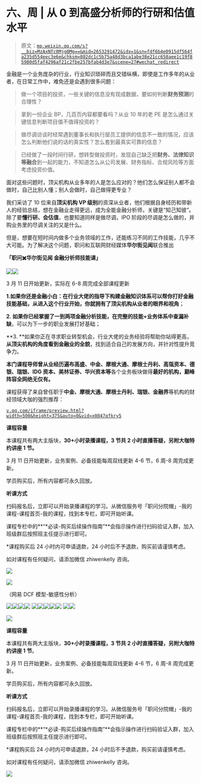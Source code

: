 # 六、周 | 从 0 到高盛分析师的行研和估值水平

> 原文：[`mp.weixin.qq.com/s?__biz=MzAxNTc0Mjg0Mg==&mid=2653291472&idx=1&sn=fdf6b4e0915df564fa235d554eec3e6e&chksm=802dc1c5b75a48d3bca1abe38e21cc658aee1c19f85980d5faf4296af21c2fbe257bfab4d3e7&scene=27#wechat_redirect`](http://mp.weixin.qq.com/s?__biz=MzAxNTc0Mjg0Mg==&mid=2653291472&idx=1&sn=fdf6b4e0915df564fa235d554eec3e6e&chksm=802dc1c5b75a48d3bca1abe38e21cc658aee1c19f85980d5faf4296af21c2fbe257bfab4d3e7&scene=27#wechat_redirect)

金融是一个业务庞杂的行业，行业知识琐碎而且交错纵横，即使是工作多年的从业者，在日常工作中，难免还是会遇到很多问题：

> 做一个项目的投资，一些关键的信息没有现成数据，要如何判断**财务预测**的合理性？

> 拿到一份企业 BP，几百页内容都要看吗？从业 10 年的老 PE 是怎么通过关键信息判断项目值不值得投资的？

> 做尽调访谈时经常遇到董事长和执行层员工提供的信息不一致的情况，应该怎么判断他们说的话的真实性？怎么套到最真实可靠的信息？

> 已经做了一段时间行研，想转型做投资时，发现自己缺乏把**财务、法律知识等融合**到一起的能力，不知道怎么从公司发展、财务指标、合规风险等方面考虑投资价值。

面对这些问题时，顶尖机构从业多年的人是怎么应对的？他们怎么保证别人都不会做时，自己比别人懂；别人会做时，自己做得更专业？

我们采访了 10 位来自**顶尖机构 VP 级别**的资深从业者，他们根据自身经历和带新人的经验总结，想在金融业走得更远，成为全能金融分析师，关键是“知己知彼”。除了要**懂行研、会估值**，也要知道同样是做尽调，IPO 阶段的尽调是怎么做的，并购业务里的尽调关注的又是什么。

但是，想要在短时间内做多个业务领域的工作，还能练习不同的工作技能，几乎不大可能。为了解决这个问题，职问和互联网财经媒体**华尔街见闻**联合推出

**「职问✖️华尔街见闻 金融分析师技能课」**

  ![](img/f1c84a5524c18ab2d777b3f8862f025c.png)![](img/550a59335b3b0521762f21c35b2eb119.png)

3 月 11 日开始更新，实际在 6-8 周完成全部课程更新

**1.**如果你还是金融小白：在行业大佬的指导下构建金融知识体系可以帮你打好金融技能基础，从进入这个行业开始，你就**拥有了顶尖机构从业者的眼界和视角**；

**2. **如果你已经掌握了一到两项金融分析技能，在完整的技能+业务体系中**查漏补缺**，可以为下一步的职业发展打好基础；

**3. **如果你正在寻求职业转型机会，行业大佬的业务经验将帮助你站得更高，**从顶尖机构的角度看到金融业的全貌**，找到适合自己的发展方向，并针对性提升竞争力。

**本门课程导师曾从业经历遍布高盛、中金、摩根大通、摩根士丹利、高瓴资本、德银、瑞银、IDG 资本、美林证券、华兴资本等**各个业务板块做得**最好的机构，**巅峰阵容**全网绝无仅有。**

课程获得了来自曾任职于**中金、摩根大通、摩根士丹利、瑞银、金融界**等机构的财经领域大咖的强烈推荐：

[`v.qq.com/iframe/preview.html?width=500&height=375&auto=0&vid=x0847qfkry5`](https://v.qq.com/iframe/preview.html?width=500&height=375&auto=0&vid=x0847qfkry5)

**课程容量**

本课程共有两大主版块，**30+小时录播课程，3 节共 2 小时直播答疑，另附大咖特约讲座 1 节。**

3 月 11 日开始更新，业务案例、必备技能每周双线更新 4-6 节，6 周-8 周完成更新。

学员购买后，所有内容都可永久回放。

**听课方式**

扫码报名后，立即可以开始录播课程的学习。从微信服务号「职问分院帽」-我的课程-课程首页-我的课程，找到本专栏，即可开始听课。

课程专栏中的**“*必读-购买后续操作指南”**会指示操作进行扫码验证入群，加入班级群后按照班主任提示进行即可。

*课程购买后 24 小时内可申请退款，24 小时后不予退款，购买前请谨慎考虑。

如对课程有任何疑问，请添加微信 zhiwenkelly 咨询。

![](img/c62af4483e038786138c2129a2906db9.png)

![](img/ee4ce52662b6755cf7f7591ba5de291f.png)

（网易 DCF 模型-敏感性分析）

  ![](img/b390a364b854e50eff753166248d5ebf.png)![](img/a8bc42d44dc437334ff1c45f9f0480c9.png)![](img/e3200813d271648a7a9c90482401277a.png)![](img/b763c33d30ee98b8d5bd935da1f87475.png)
![](img/b280c01707f93d4961ac056806d4c626.png)![](img/9e7eb56ea02236e1df4acbd574a68f6e.png)![](img/a476a1c0a1fe47c39ede5e54101b651c.png)![](img/ccb0857d815938198b6633ed8994fdcd.png)![](img/82661b44d2a94c8468c26d9b5d03af60.png)
![](img/f01e7610c50989874959f523f4d2d11e.png)![](img/610e6a210b35629d734164866a1c57d3.png)

![](img/10b0bbd6b2493e8d38a625dbfed2b722.png)

**课程容量** 

本课程共有两大主版块，**30+小时录播课程，3 节共 2 小时直播答疑，另附大咖特约讲座 1 节**。

3 月 11 日开始更新，业务案例、必备技能每周双线更新 4-6 节，6 周-8 周完成更新。

学员购买后，所有内容都可永久回放。

**听课方式**

扫码报名后，立即可以开始录播课程的学习。从微信服务号「职问分院帽」-我的课程-课程首页-我的课程，找到本专栏，即可开始听课。

课程专栏中的**“*必读-购买后续操作指南”**会指示操作进行扫码验证入群，加入班级群后按照班主任提示进行即可。

*课程购买后 24 小时内可申请退款，24 小时后不予退款，购买前请谨慎考虑。

如对课程有任何疑问，请添加微信 zhiwenkelly 咨询。

![](img/7a3129528ad9f5568eb4a428c723702d.png)